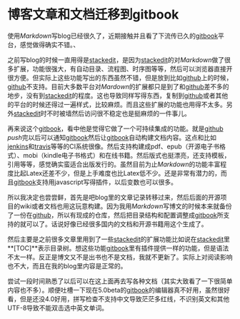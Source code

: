 
博客文章和文档迁移到gitbook
======

使用*Markdown*写blog已经很久了，近期接触并且看了下流传已久的[gitbook](//gitbook.com)平台，感觉做得确实不错。、

之前写blog的时候一直用得是[stackedit](//stackedit.io)，是因为[stackedit](//stackedit.io)的对*Markdown*做了很多扩展，功能很强大，有自动目录、流程图、时序图等等，然后可以浏览器直接开很方便。但实际上这些功能写出的东西虽然不错，但是放到比如[github](//github.com)上的时候，[github](//github.com)不支持。目前大多数平台对*Mardown*的扩展都只是到了和[github](//github.com)差不多的地步，没有到[stackedit](//stackedit.io)的程度。这也导致同样写得东西，复制到[github](//github.com)或者其他的平台的时候还得过一遍样式，比较麻烦。而且这些扩展的功能也用得不太多。另外[stackedit](//stackedit.io)时不时被墙然后访问很不稳定也是挺麻烦的一件事儿。

再来说这个[gitbook](//gitbook.com)，看中他是觉得它做了一个可持续集成的功能。就是[github](//github.com) *push*完以后可以通知[gitbook](//gitbook.com)然后让[gitbook](//gitbook.com)自动构建文档内容。这点和比如[jenkins](https://jenkins-ci.org/)和[travis](https://travis-ci.org/)等等的CI系统很像。然后支持构建成pdf、epub（开源电子书格式）、mobi（kindle电子书格式）和在线书籍。然后版式也挺漂亮，还支持模板，引用等等，感觉确实蛮适合出版发行的。虽然目前为止*Markdown*的功能丰富程度比起Latex还差不少，但是上手难度也比Latex低不少。还是非常有潜力的，而且[gitbook](//gitbook.com)支持用javascript写得插件，以后变数也可以很多。

所以我决定也尝尝鲜，首先是吧blog里的文章记录转移过来，然后后面的开源项目的wiki或者文档也用这玩意构建。因为我用*Markdown*写博文的时候本来就备份了一份在[github](//github.com)，所以有现成的仓库，然后把目录结构和配置调整成[gitbook](//gitbook.com)所支持的就可以了。话说好像已经很多国内的文档和开源书籍用这个生成了。

然后主要是之前很多文章里用到了一些[stackedit](//stackedit.io)的扩展功能比如说在[stackedit](//stackedit.io)里**[TOC]**表示目录树。想这些功能[gitbook](//gitbook.com)里有插件提供一样的功能，但是语法不太一样。反正是博文又不是出书也不是文档，我就不更新了。实际上对阅读影响也不大，而且在我的blog里内容是正常的。

尝试一段时间熟悉了以后可以在这上面再去写各种文档（其实大致看了一下很简单内容也不多）。顺便吐槽一下现在5.0beta的[gitbook](//gitbook.com)的编辑器真不好用，虽然很好看，但是还没4.0好用，拼写检查不支持中文导致茫茫多红线，不识别英文和其他UTF-8导致不能双击选中英文单词。